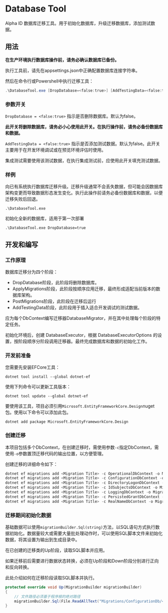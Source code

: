 # Database Tool

Alpha ID 数据库迁移工具。用于初始化数据库，升级迁移数据库，添加测试数据。

## 用法

**在生产环境执行数据库操作前，请务必确认数据库已备份。**

执行工具前，请先在appsettings.json中正确配置数据库连接字符串。

然后在命令行或Powershell中执行迁移工具：

``` powershell
.\DatabaseTool.exe [DropDatabase=<false:true>] [AddTestingData=<false:true>]
```

### 参数开关

`DropDatabase = <false:true>` 指示是否删除数据库。默认为false。

**此开关将删除数据库，请务必小心使用此开关。在执行操作前，请务必备份数据库和数据。**

`AddTestingData = <false:true>` 指示是否添加测试数据。默认为false。此开关主要用于在开发环境调试或在预览环境评估时使用。

集成测试需要使用该测试数据，在执行集成测试前，应使用此开关填充测试数据。

### 样例

向已有系统执行数据库迁移升级。迁移升级通常不会丢失数据，但可能会因数据库架构变更而导致数据形态发生变化。执行此操作前请务必备份数据库和数据，以便迁移失败后回退。

```
.\DatabaseTool.exe
```

初始化全新的数据库，适用于第一次部署

```
.\DatabaseTool.exe DropDatabase=true
```

## 开发和编写

### 工作原理

数据库迁移分为四个阶段：

- DropDatabase阶段，此阶段将删除数据库。
- ApplyMigrations阶段，此阶段按顺序应用迁移，最终形成适配当前版本的数据库架构。
- PostMigrations阶段，此阶段在迁移后运行
- AddTestingData阶段，此阶段用于插入适合开发调试的测试数据。

应为每个DbContext编写迁移器DatabaseMigrator，并在其中处理每个阶段的特定任务。
 
初始化环境后，创建 DatabaseExecutor，根据 DatabaseExecutorOptions 的设置，按阶段顺序分阶段调用迁移器。最终完成数据库和数据的初始化工作。

### 开发前准备

您需要先安装EFCore工具：

```
dotnet tool install --global dotnet-ef
```

使用下列命令可以更新工具版本：

```
dotnet tool update --global dotnet-ef
```

要使用该工具，项目必须引用`Microsoft.EntityFrameworkCore.Design`nuget包。使用以下命令可以添加此包。

```
dotnet add package Microsoft.EntityFrameworkCore.Design
```

### 创建迁移

本项目包括多个DbContext，在创建迁移时，需使用参数`-c`指定DbContext，需使用`-o`参数置顶迁移代码的输出位置，以方便管理。

创建迁移的详细命令如下：

``` powershell
dotnet ef migrations add <Migration Title> -c OperationalDbContext -o Migrations/AdminWebAppDb
dotnet ef migrations add <Migration Title> -c ConfigurationDbContext -o Migrations/ConfigurationDb
dotnet ef migrations add <Migration Title> -c DirectoryLogonDbContext -o Migrations/DirectoryLogonDb
dotnet ef migrations add <Migration Title> -c IdSubjectsDbContext -o Migrations/IdSubjectsDb
dotnet ef migrations add <Migration Title> -c LoggingDbContext -o Migrations/LoggingDb
dotnet ef migrations add <Migration Title> -c PersistedGrantDbContext -o Migrations/PersistedGrantDb
dotnet ef migrations add <Migration Title> -c RealNameDbContext -o Migrations/RealNameDb
```

### 迁移期间初始化数据

基础数据可以使用`migrationBuilder.Sql(string)`方法，以SQL语句方式执行数据初始化。数据量较大或需要大量批处理动作时，可以使用SQL脚本文件来初始化数据，将其设置为输出到生成目录中。

在已创建的迁移类的Up阶段，读取SQL脚本并应用。

如果迁移前后需要进行数据状态转换，必须在Up阶段和Down阶段分别进行正向和反向转换。

此处介绍如何在迁移阶段读取SQL脚本并执行。

``` c#
protected override void Up(MigrationBuilder migrationBuilder)
{
    // 文件路径必须基于程序根的绝对路径
    migrationBuilder.Sql(File.ReadAllText("Migrations/ConfigurationDb/<FileName>.sql"));
}
```
